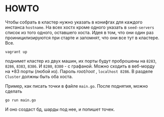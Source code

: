 HOWTO
=====

Чтобы собрать в кластер нужно указать в конифгах для каждого инстанса `hostname`.
На всех хостх кроме одного указать в `seed-servers` список из того одного, оставшего хоста. Идея в том, что они один раз проиницилизируются при старте и запомнят, что они все тут в кластере. Все.

```
vagrant up
```
поднимет кластер из двух машин, их порты будут проброшены на `8283`, `8286`, `8383`, `8386`. И `8280`, `8380` - с графаной.
Можно сходить в веб-морду на *83 порты (любой из). Пароль *root/root* , `localhost 8286`. В разделе `Cluster` должны быть оба хоста.

Пример, как писать точки в файле `main.go`.
После поднятия, можно сделать 
```
go run main.go
```
И оно создаст бд, шарды под нее, и попишет точек.
